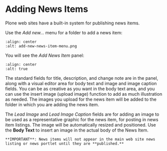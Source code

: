 # Adding News Items

Plone web sites have a built-in system for publishing news items.

Use the *Add new...* menu for a folder to add a news item:

```{figure} /_static/working-with-content/robot/adding-news-items_add-menu.png
:align: center
:alt: add-new-news-item-menu.png
```

You will see the *Add News Item* panel:

```{figure} /_static/working-with-content/robot/adding-news-items_add-form.png
:align: center
:alt: true
```

The standard fields for title, description, and change note are in the panel, along with a visual editor area for body text and image and image caption fields.
You can be as creative as you want in the body text area, and you can use the insert image (upload image) function to add as much illustration as needed.
The images you upload for the news item will be added to the folder in which you are adding the news item.

The *Lead Image* and *Lead Image Caption* fields are for adding an image to be used as a representative graphic for the news item, for posting in news item listings.
The image will be automatically resized and positioned.
Use the **Body Text** to insert an image in the actual body of the News Item.

```{note}
**IMPORTANT**: News items will not appear in the main web site news listing or news portlet until they are **published.**
```
